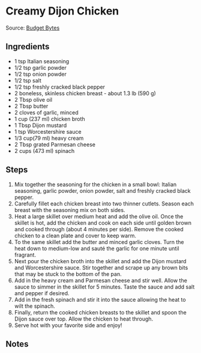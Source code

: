 # Creamy Dijon Chicken

Source: [Budget Bytes](https://www.budgetbytes.com/creamy-dijon-chicken/)

## Ingredients

- 1 tsp Italian seasoning
- 1/2 tsp garlic powder
- 1/2 tsp onion powder
- 1/2 tsp salt
- 1/2 tsp freshly cracked black pepper
- 2 boneless, skinless chicken breast - about 1.3 lb (590 g)
- 2 Tbsp olive oil
- 2 Tbsp butter
- 2 cloves of garlic, minced
- 1 cup (237 ml) chicken broth
- 1 Tbsp Dijon mustard
- 1 tsp Worcestershire sauce
- 1/3 cup(79 ml) heavy cream
- 2 Tbsp grated Parmesan cheese
- 2 cups (473 ml) spinach

## Steps

1. Mix together the seasoning for the chicken in a small bowl:
   Italian seasoning, garlic powder, onion powder,
   salt and freshly cracked black pepper.
2. Carefully fillet each chicken breast into two thinner cutlets.
   Season each breast with the seasoning mix on both sides.
3. Heat a large skillet over medium heat and add the olive oil.
   Once the skillet is hot, add the chicken and cook on each side until golden brown
   and cooked through (about 4 minutes per side).
   Remove the cooked chicken to a clean plate and cover to keep warm.
4. To the same skillet add the butter and minced garlic cloves.
   Turn the heat down to medium-low and sauté the garlic for one minute until fragrant.
5. Next pour the chicken broth into the skillet and add the Dijon mustard
   and Worcestershire sauce. Stir together and scrape up any brown bits that
   may be stuck to the bottom of the pan.
6. Add in the heavy cream and Parmesan cheese and stir well.
   Allow the sauce to simmer in the skillet for 5 minutes.
   Taste the sauce and add salt and pepper if desired.
7. Add in the fresh spinach and stir it into the sauce
   allowing the heat to wilt the spinach.
8. Finally, return the cooked chicken breasts to the skillet
   and spoon the Dijon sauce over top. Allow the chicken to heat through.
9. Serve hot with your favorite side and enjoy!

## Notes
